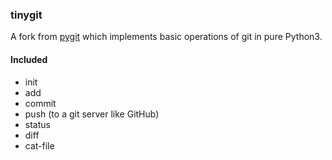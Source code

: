 ### tinygit

A fork from [pygit](https://github.com/benhoyt/pygit) which implements basic operations of git in pure Python3. 


#### Included

- init
- add
- commit 
- push (to a git server like GitHub)
- status
- diff
- cat-file



